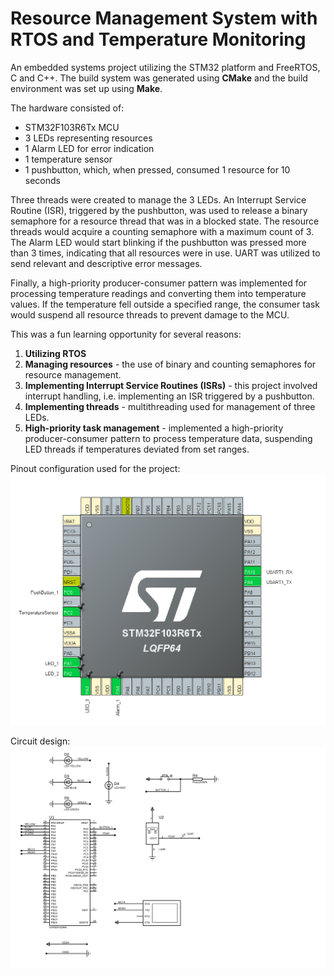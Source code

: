# Resource Management System with RTOS and Temperature Monitoring

An embedded systems project utilizing the STM32 platform and FreeRTOS, C and C++. The build system was generated using **CMake** and the build environment was set up using **Make**.

The hardware consisted of:
- STM32F103R6Tx MCU
- 3 LEDs representing resources
- 1 Alarm LED for error indication
- 1 temperature sensor
- 1 pushbutton, which, when pressed, consumed 1 resource for 10 seconds

Three threads were created to manage the 3 LEDs. An Interrupt Service Routine (ISR), triggered by the pushbutton, was used to release a binary semaphore for a resource thread that was in a blocked state. The resource threads would acquire a counting semaphore with a maximum count of 3. The Alarm LED would start blinking if the pushbutton was pressed more than 3 times, indicating that all resources were in use. UART was utilized to send relevant and descriptive error messages.

Finally, a high-priority producer-consumer pattern was implemented for processing temperature readings and converting them into temperature values. If the temperature fell outside a specified range, the consumer task would suspend all resource threads to prevent damage to the MCU.

This was a fun learning opportunity for several reasons:
1. **Utilizing RTOS**
2. **Managing resources** - the use of binary and counting semaphores for resource management.
3. **Implementing Interrupt Service Routines (ISRs)** - this project involved interrupt handling, i.e. implementing an ISR triggered by a pushbutton.
4. **Implementing threads** - multithreading used for management of three LEDs.
5. **High-priority task management** - implemented a high-priority producer-consumer pattern to process temperature data, suspending LED threads if temperatures deviated from set ranges.

Pinout configuration used for the project:
![](./code/PinoutConfiguration.png)

Circuit design:
![](./proteus/stm32f103r6_sem.SVG)
